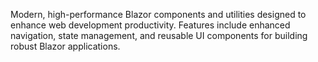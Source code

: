 Modern, high-performance Blazor components and utilities designed to enhance web development productivity. Features include enhanced navigation, state management, and reusable UI components for building robust Blazor applications.
